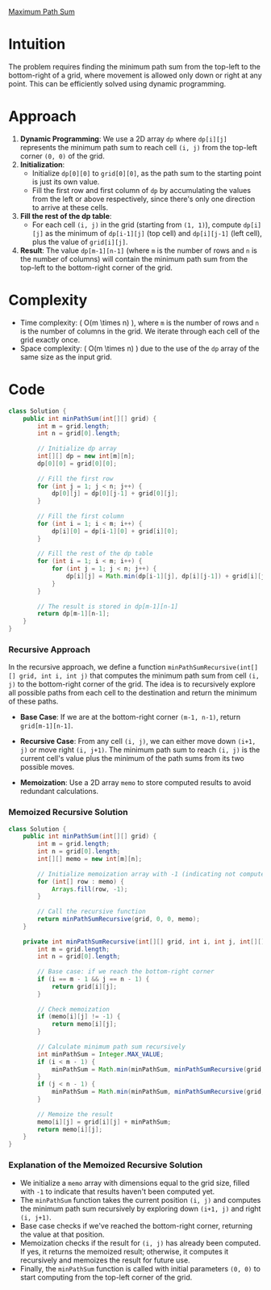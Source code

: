 [Maximum Path Sum](https://leetcode.com/problems/minimum-path-sum)

# Intuition
The problem requires finding the minimum path sum from the top-left to the bottom-right of a grid, where movement is allowed only down or right at any point. This can be efficiently solved using dynamic programming.

# Approach
1. **Dynamic Programming**: We use a 2D array `dp` where `dp[i][j]` represents the minimum path sum to reach cell `(i, j)` from the top-left corner `(0, 0)` of the grid.
2. **Initialization**:
   - Initialize `dp[0][0]` to `grid[0][0]`, as the path sum to the starting point is just its own value.
   - Fill the first row and first column of `dp` by accumulating the values from the left or above respectively, since there's only one direction to arrive at these cells.
3. **Fill the rest of the dp table**:
   - For each cell `(i, j)` in the grid (starting from `(1, 1)`), compute `dp[i][j]` as the minimum of `dp[i-1][j]` (top cell) and `dp[i][j-1]` (left cell), plus the value of `grid[i][j]`.
4. **Result**: The value `dp[m-1][n-1]` (where `m` is the number of rows and `n` is the number of columns) will contain the minimum path sum from the top-left to the bottom-right corner of the grid.

# Complexity
- Time complexity: \( O(m \times n) \), where `m` is the number of rows and `n` is the number of columns in the grid. We iterate through each cell of the grid exactly once.
- Space complexity: \( O(m \times n) \) due to the use of the `dp` array of the same size as the input grid.

# Code
```java
class Solution {
    public int minPathSum(int[][] grid) {
        int m = grid.length;
        int n = grid[0].length;
        
        // Initialize dp array
        int[][] dp = new int[m][n];
        dp[0][0] = grid[0][0];
        
        // Fill the first row
        for (int j = 1; j < n; j++) {
            dp[0][j] = dp[0][j-1] + grid[0][j];
        }
        
        // Fill the first column
        for (int i = 1; i < m; i++) {
            dp[i][0] = dp[i-1][0] + grid[i][0];
        }
        
        // Fill the rest of the dp table
        for (int i = 1; i < m; i++) {
            for (int j = 1; j < n; j++) {
                dp[i][j] = Math.min(dp[i-1][j], dp[i][j-1]) + grid[i][j];
            }
        }
        
        // The result is stored in dp[m-1][n-1]
        return dp[m-1][n-1];
    }
}
```


### Recursive Approach

In the recursive approach, we define a function `minPathSumRecursive(int[][] grid, int i, int j)` that computes the minimum path sum from cell `(i, j)` to the bottom-right corner of the grid. The idea is to recursively explore all possible paths from each cell to the destination and return the minimum of these paths.

- **Base Case**: If we are at the bottom-right corner `(m-1, n-1)`, return `grid[m-1][n-1]`.
- **Recursive Case**: From any cell `(i, j)`, we can either move down `(i+1, j)` or move right `(i, j+1)`. The minimum path sum to reach `(i, j)` is the current cell's value plus the minimum of the path sums from its two possible moves.
  
- **Memoization**: Use a 2D array `memo` to store computed results to avoid redundant calculations.

### Memoized Recursive Solution

```java
class Solution {
    public int minPathSum(int[][] grid) {
        int m = grid.length;
        int n = grid[0].length;
        int[][] memo = new int[m][n];
        
        // Initialize memoization array with -1 (indicating not computed)
        for (int[] row : memo) {
            Arrays.fill(row, -1);
        }
        
        // Call the recursive function
        return minPathSumRecursive(grid, 0, 0, memo);
    }
    
    private int minPathSumRecursive(int[][] grid, int i, int j, int[][] memo) {
        int m = grid.length;
        int n = grid[0].length;
        
        // Base case: if we reach the bottom-right corner
        if (i == m - 1 && j == n - 1) {
            return grid[i][j];
        }
        
        // Check memoization
        if (memo[i][j] != -1) {
            return memo[i][j];
        }
        
        // Calculate minimum path sum recursively
        int minPathSum = Integer.MAX_VALUE;
        if (i < m - 1) {
            minPathSum = Math.min(minPathSum, minPathSumRecursive(grid, i + 1, j, memo));
        }
        if (j < n - 1) {
            minPathSum = Math.min(minPathSum, minPathSumRecursive(grid, i, j + 1, memo));
        }
        
        // Memoize the result
        memo[i][j] = grid[i][j] + minPathSum;
        return memo[i][j];
    }
}
```

### Explanation of the Memoized Recursive Solution

- We initialize a `memo` array with dimensions equal to the grid size, filled with `-1` to indicate that results haven't been computed yet.
- The `minPathSum` function takes the current position `(i, j)` and computes the minimum path sum recursively by exploring down `(i+1, j)` and right `(i, j+1)`.
- Base case checks if we've reached the bottom-right corner, returning the value at that position.
- Memoization checks if the result for `(i, j)` has already been computed. If yes, it returns the memoized result; otherwise, it computes it recursively and memoizes the result for future use.
- Finally, the `minPathSum` function is called with initial parameters `(0, 0)` to start computing from the top-left corner of the grid.
